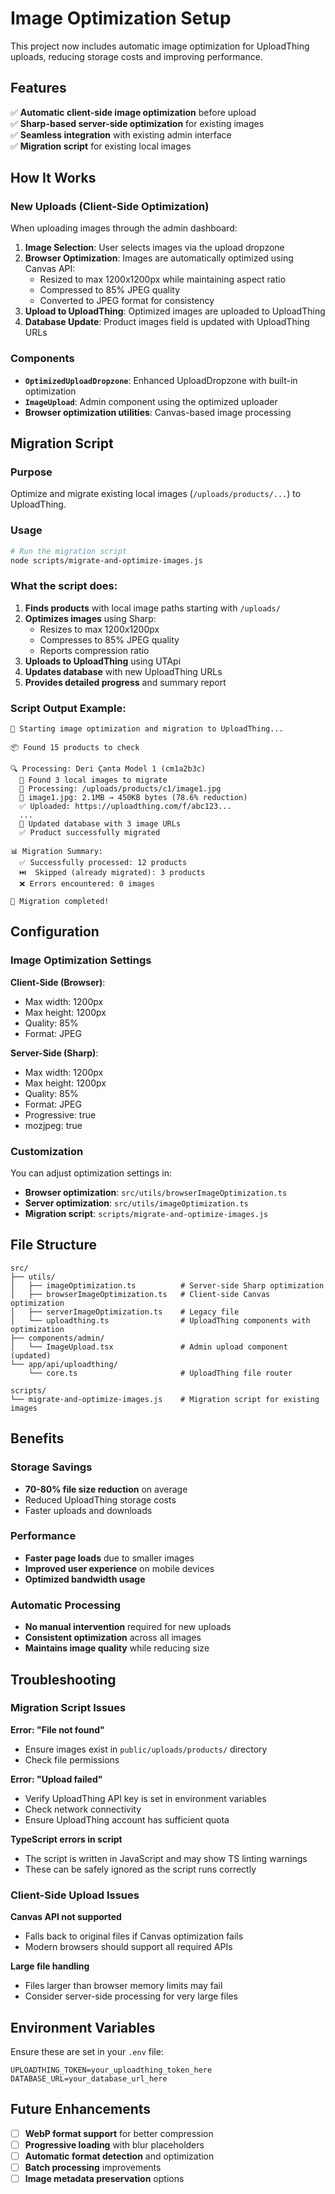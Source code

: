 # Image Optimization Setup

This project now includes automatic image optimization for UploadThing uploads, reducing storage costs and improving performance.

## Features

✅ **Automatic client-side image optimization** before upload  
✅ **Sharp-based server-side optimization** for existing images  
✅ **Seamless integration** with existing admin interface  
✅ **Migration script** for existing local images  

## How It Works

### New Uploads (Client-Side Optimization)

When uploading images through the admin dashboard:

1. **Image Selection**: User selects images via the upload dropzone
2. **Browser Optimization**: Images are automatically optimized using Canvas API:
   - Resized to max 1200x1200px while maintaining aspect ratio
   - Compressed to 85% JPEG quality
   - Converted to JPEG format for consistency
3. **Upload to UploadThing**: Optimized images are uploaded to UploadThing
4. **Database Update**: Product images field is updated with UploadThing URLs

### Components

- **`OptimizedUploadDropzone`**: Enhanced UploadDropzone with built-in optimization
- **`ImageUpload`**: Admin component using the optimized uploader
- **Browser optimization utilities**: Canvas-based image processing

## Migration Script

### Purpose
Optimize and migrate existing local images (`/uploads/products/...`) to UploadThing.

### Usage

```bash
# Run the migration script
node scripts/migrate-and-optimize-images.js
```

### What the script does:

1. **Finds products** with local image paths starting with `/uploads/`
2. **Optimizes images** using Sharp:
   - Resizes to max 1200x1200px
   - Compresses to 85% JPEG quality
   - Reports compression ratio
3. **Uploads to UploadThing** using UTApi
4. **Updates database** with new UploadThing URLs
5. **Provides detailed progress** and summary report

### Script Output Example:

```
🚀 Starting image optimization and migration to UploadThing...

📦 Found 15 products to check

🔍 Processing: Deri Çanta Model 1 (cm1a2b3c)
  📁 Found 3 local images to migrate
  🔄 Processing: /uploads/products/c1/image1.jpg
  📸 image1.jpg: 2.1MB → 450KB bytes (78.6% reduction)
  ✅ Uploaded: https://uploadthing.com/f/abc123...
  ...
  💾 Updated database with 3 image URLs
  ✅ Product successfully migrated

📊 Migration Summary:
  ✅ Successfully processed: 12 products
  ⏭️  Skipped (already migrated): 3 products
  ❌ Errors encountered: 0 images

🎉 Migration completed!
```

## Configuration

### Image Optimization Settings

**Client-Side (Browser)**:
- Max width: 1200px
- Max height: 1200px
- Quality: 85%
- Format: JPEG

**Server-Side (Sharp)**:
- Max width: 1200px
- Max height: 1200px
- Quality: 85%
- Format: JPEG
- Progressive: true
- mozjpeg: true

### Customization

You can adjust optimization settings in:

- **Browser optimization**: `src/utils/browserImageOptimization.ts`
- **Server optimization**: `src/utils/imageOptimization.ts`
- **Migration script**: `scripts/migrate-and-optimize-images.js`

## File Structure

```
src/
├── utils/
│   ├── imageOptimization.ts          # Server-side Sharp optimization
│   ├── browserImageOptimization.ts   # Client-side Canvas optimization
│   ├── serverImageOptimization.ts    # Legacy file
│   └── uploadthing.ts                # UploadThing components with optimization
├── components/admin/
│   └── ImageUpload.tsx               # Admin upload component (updated)
└── app/api/uploadthing/
    └── core.ts                       # UploadThing file router

scripts/
└── migrate-and-optimize-images.js    # Migration script for existing images
```

## Benefits

### Storage Savings
- **70-80% file size reduction** on average
- Reduced UploadThing storage costs
- Faster uploads and downloads

### Performance
- **Faster page loads** due to smaller images
- **Improved user experience** on mobile devices
- **Optimized bandwidth usage**

### Automatic Processing
- **No manual intervention** required for new uploads
- **Consistent optimization** across all images
- **Maintains image quality** while reducing size

## Troubleshooting

### Migration Script Issues

**Error: "File not found"**
- Ensure images exist in `public/uploads/products/` directory
- Check file permissions

**Error: "Upload failed"**
- Verify UploadThing API key is set in environment variables
- Check network connectivity
- Ensure UploadThing account has sufficient quota

**TypeScript errors in script**
- The script is written in JavaScript and may show TS linting warnings
- These can be safely ignored as the script runs correctly

### Client-Side Upload Issues

**Canvas API not supported**
- Falls back to original files if Canvas optimization fails
- Modern browsers should support all required APIs

**Large file handling**
- Files larger than browser memory limits may fail
- Consider server-side processing for very large files

## Environment Variables

Ensure these are set in your `.env` file:

```env
UPLOADTHING_TOKEN=your_uploadthing_token_here
DATABASE_URL=your_database_url_here
```

## Future Enhancements

- [ ] **WebP format support** for better compression
- [ ] **Progressive loading** with blur placeholders
- [ ] **Automatic format detection** and optimization
- [ ] **Batch processing** improvements
- [ ] **Image metadata preservation** options
